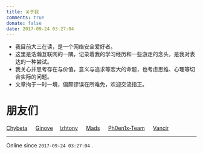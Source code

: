 ```yaml
---
title: 关于我
comments: true
donate: false
date: 2017-09-24 03:27:04
---
```




- 我目前大三在读，是一个网络安全爱好者。
- 这里是浩瀚互联网的一隅，记录着我的学习经历和一些游走的念头，是我对表达的一种尝试。
- 我关心并思考存在与价值，意义与追求等宏大的命题，也考虑思维、心理等切合实际的问题。
- 文章拘于一时一境，偏颇谬误在所难免，欢迎交流指正。

# 朋友们

 [Chybeta](https://chybeta.github.io/) &emsp; [Ginove](https://ginove.github.io/)&emsp;  [lzhtony](https://lxpark.com/) &emsp;  [Mads](https://madsome.one/) &emsp;  [Ph0en1x-Team](https://ph0en1x.com/) &emsp;  [Vancir](http://vancir.com/) 

---

Online since   `2017-09-24 03:27:04` .    

